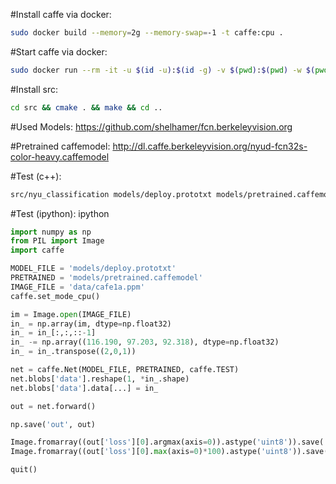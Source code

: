 #Install caffe via docker:
```bash
sudo docker build --memory=2g --memory-swap=-1 -t caffe:cpu .
```

#Start caffe via docker:
```bash
sudo docker run --rm -it -u $(id -u):$(id -g) -v $(pwd):$(pwd) -w $(pwd) --memory=2g --memory-swap=-1 caffe:cpu bash
```

#Install src:
```bash
cd src && cmake . && make && cd ..
```

#Used Models:
https://github.com/shelhamer/fcn.berkeleyvision.org

#Pretrained caffemodel:
http://dl.caffe.berkeleyvision.org/nyud-fcn32s-color-heavy.caffemodel

#Test (c++):
```bash
src/nyu_classification models/deploy.prototxt models/pretrained.caffemodel "116.190" "97.203" "92.318" data/cafe1a.ppm
```

#Test (ipython):
ipython

```python
import numpy as np
from PIL import Image
import caffe

MODEL_FILE = 'models/deploy.prototxt'
PRETRAINED = 'models/pretrained.caffemodel'
IMAGE_FILE = 'data/cafe1a.ppm'
caffe.set_mode_cpu()

im = Image.open(IMAGE_FILE)
in_ = np.array(im, dtype=np.float32)
in_ = in_[:,:,::-1]
in_ -= np.array((116.190, 97.203, 92.318), dtype=np.float32)
in_ = in_.transpose((2,0,1))

net = caffe.Net(MODEL_FILE, PRETRAINED, caffe.TEST)
net.blobs['data'].reshape(1, *in_.shape)
net.blobs['data'].data[...] = in_

out = net.forward()

np.save('out', out)

Image.fromarray((out['loss'][0].argmax(axis=0)).astype('uint8')).save('class.png')
Image.fromarray((out['loss'][0].max(axis=0)*100).astype('uint8')).save('prob.png')

quit()
```
